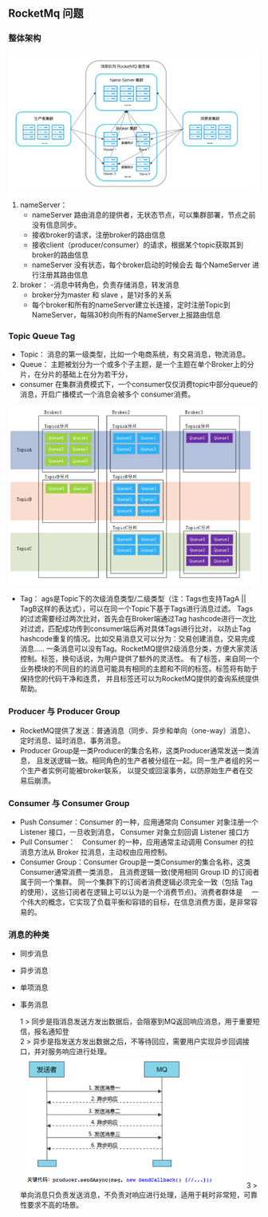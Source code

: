 ## RocketMq 问题

### 整体架构

![](.MQ常见问题_images/fb182ed0.png)

1. nameServer： 
    - nameServer 路由消息的提供者，无状态节点，可以集群部署，节点之前没有信息同步。
    - 接收broker的请求，注册broker的路由信息
    - 接收client（producer/consumer）的请求，根据某个topic获取其到broker的路由信息
    - nameServer 没有状态，每个broker启动的时候会去 每个NameServer 进行注册其路由信息
2. broker：
    -消息中转角色，负责存储消息，转发消息
    - broker分为master 和 slave ，是1对多的关系
    - 每个broker和所有的nameServer建立长连接，定时注册Topic到NameServer，每隔30秒向所有的NameServer上报路由信息

### Topic Queue Tag 

+ Topic： 消息的第一级类型，比如一个电商系统，有交易消息，物流消息。
+ Queue： 主题被划分为一个或多个子主题，是一个主题在单个Broker上的分片，在分片的基础上在分为若干分，
+ consumer 在集群消费模式下，一个consumer仅仅消费topic中部分queue的消息，开启广播模式一个消息会被多个
consumer消费。

![](.MQ常见问题_images/219e31c5.png)

+ Tag： ags是Topic下的次级消息类型/二级类型（注：Tags也支持TagA || TagB这样的表达式），可以在同一个Topic下基于Tags进行消息过滤。
Tags的过滤需要经过两次比对，首先会在Broker端通过Tag hashcode进行一次比对过滤，匹配成功传到consumer端后再对具体Tags进行比对，
以防止Tag hashcode重复的情况。比如交易消息又可以分为：交易创建消息，交易完成消息.....
 一条消息可以没有Tag。RocketMQ提供2级消息分类，方便大家灵活控制。标签，换句话说，为用户提供了额外的灵活性。
 有了标签，来自同一个业务模块的不同目的的消息可能具有相同的主题和不同的标签。标签将有助于保持您的代码干净和连贯，
 并且标签还可以为RocketMQ提供的查询系统提供帮助。


### Producer 与 Producer Group

+ RocketMQ提供了发送：普通消息（同步、异步和单向（one-way）消息）、定时消息、延时消息、事务消息。
+ Producer Group是一类Producer的集合名称，这类Producer通常发送一类消息，
且发送逻辑一致。相同角色的生产者被分组在一起。同一生产者组的另一个生产者实例可能被broker联系，
以提交或回滚事务，以防原始生产者在交易后崩溃。

### Consumer 与 Consumer Group
+ Push Consumer：Consumer 的一种，应用通常向 Consumer 对象注册一个 Listener 接口，一旦收到消息，
Consumer 对象立刻回调 Listener 接口方
+ Pull Consumer：　Consumer 的一种，应用通常主动调用 Consumer 的拉消息方法从 Broker 拉消息，主动权由应用控制。
+ Consumer Group：Consumer Group是一类Consumer的集合名称，这类Consumer通常消费一类消息，
且消费逻辑一致(使用相同 Group ID 的订阅者属于同一个集群。
同一个集群下的订阅者消费逻辑必须完全一致（包括 Tag 的使用），这些订阅者在逻辑上可以认为是一个消费节点)。消费者群体是　
一个伟大的概念，它实现了负载平衡和容错的目标，在信息消费方面，是非常容易的。

### 消息的种类

+ 同步消息
+ 异步消息
+ 单项消息
+ 事务消息

    1  > 同步是指消息发送方发出数据后，会阻塞到MQ返回响应消息，用于重要短信，报名通知登  
    2  > 异步是指发送方发出数据之后，不等待回应，需要用户实现异步回调接口，并对服务响应进行处理。
    ![](.MQ常见问题_images/f9d6d5e2.png)
    3  > 单向消息只负责发送消息，不负责对响应进行处理，适用于耗时非常短，可靠性要求不高的场景。
    
    






















